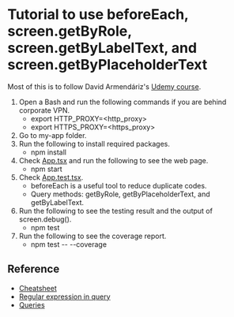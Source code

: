 # Tutorial to use beforeEach, screen.getByRole, screen.getByLabelText, and screen.getByPlaceholderText

Most of this is to follow David Armendáriz's [Udemy course](https://www.udemy.com/course/testing-react-apps-with-react-testing-library-rtl/).

1. Open a Bash and run the following commands if you are behind corporate VPN.
   - export HTTP_PROXY=<http_proxy>
   - export HTTPS_PROXY=<https_proxy>
2. Go to my-app folder.
3. Run the following to install required packages.
   - npm install
4. Check [App.tsx](./my-app/src/App.tsx) and run the following to see the web page.
   - npm start
5. Check [App.test.tsx](./my-app/src/App.test.tsx).
   - beforeEach is a useful tool to reduce duplicate codes.
   - Query methods: getByRole, getByPlaceholderText, and getByLabelText.
6. Run the following to see the testing result and the output of screen.debug().
   - npm test
7. Run the following to see the coverage report.
   - npm test -- --coverage

## Reference

- [Cheatsheet](https://testing-library.com/docs/react-testing-library/cheatsheet)
- [Regular expression in query](https://testing-library.com/docs/queries/about/#textmatch)
- [Queries](https://testing-library.com/docs/react-testing-library/cheatsheet#queries)
